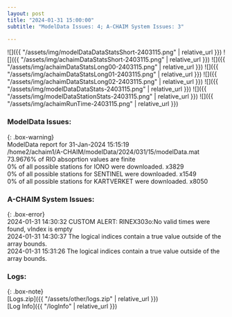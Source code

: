 ```yaml
---
layout: post
title: "2024-01-31 15:00:00"
subtitle: "ModelData Issues: 4; A-CHAIM System Issues: 3"

---
```


![]({{ "/assets/img/modelDataDataStatsShort-2403115.png" | relative_url }})
![]({{ "/assets/img/achaimDataStatsShort-2403115.png" | relative_url }})
![]({{ "/assets/img/achaimDataStatsLong00-2403115.png" | relative_url }})
![]({{ "/assets/img/achaimDataStatsLong01-2403115.png" | relative_url }})
![]({{ "/assets/img/achaimDataStatsLong02-2403115.png" | relative_url }})
![]({{ "/assets/img/modelDataDataStats-2403115.png" | relative_url }})
![]({{ "/assets/img/modelDataStationStats-2403115.png" | relative_url }})
![]({{ "/assets/img/achaimRunTime-2403115.png" | relative_url }})


### ModelData Issues:  
  
{: .box-warning}  
 ModelData report for 31-Jan-2024 15:15:19   
 /home2/achaim1/A-CHAIM/modelData/2024/031/15/modelData.mat   
 73.9676% of RIO absoprtion values are finite   
 0% of all possible stations for IONO were downloaded. x3829   
 0% of all possible stations for SENTINEL were downloaded. x1549   
 0% of all possible stations for KARTVERKET were downloaded. x8050   
  
### A-CHAIM System Issues:  
  
{: .box-error}  
2024-01-31 14:30:32 CUSTOM ALERT: RINEX303o:No valid times were found, vIndex is empty  
2024-01-31 14:30:37 The logical indices contain a true value outside of the array bounds.  
2024-01-31 15:31:26 The logical indices contain a true value outside of the array bounds.  

### Logs:  
  
{: .box-note}  
[Logs.zip]({{ "/assets/other/logs.zip" | relative_url }})  
[Log Info]({{ "/logInfo" | relative_url }})  
